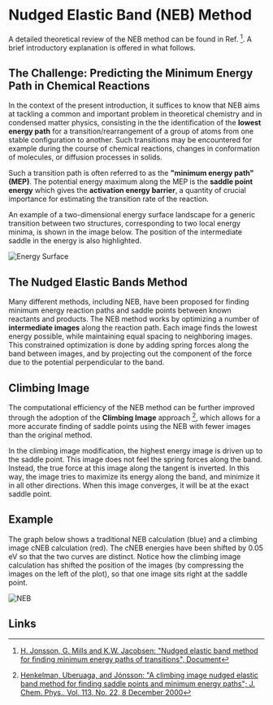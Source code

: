 # Nudged Elastic Band (NEB) Method    

A detailed theoretical review of the NEB method can be found in Ref. [^1]. A brief introductory explanation is offered in what follows.

## The Challenge: Predicting the Minimum Energy Path in Chemical Reactions
 
In the context of the present introduction, it suffices to know that NEB aims at tackling a common and important problem in theoretical chemistry and in condensed matter physics, consisting in the the identification of the **lowest energy path** for a transition/rearrangement of a group of atoms from one stable configuration to another. Such transitions may be encountered for example during the course of chemical reactions, changes in conformation of molecules, or diffusion processes in solids. 

Such a transition path is often referred to as the **"minimum energy path" (MEP)**. The potential energy maximum along the MEP is the **saddle point energy** which gives the **activation energy barrier**, a quantity of crucial importance for estimating the transition rate of the reaction.

An example of a two-dimensional energy surface landscape for a generic transition between two structures, corresponding to two local energy minima, is shown in the image below. The position of the intermediate saddle in the energy is also highlighted.

![Energy Surface](../../images/tutorials/NEB-example.png "Energy Surface")

## The Nudged Elastic Bands Method

Many different methods, including NEB, have been proposed for finding minimum energy reaction paths and saddle points between known reactants and products. The NEB method works by optimizing a number of **intermediate images** along the reaction path. Each image finds the lowest energy possible, while maintaining equal spacing to neighboring images. This constrained optimization is done by adding spring forces along the band between images, and by projecting out the component of the force due to the potential perpendicular to the band.

## Climbing Image

The computational efficiency of the NEB method can be further improved through the adoption of the **Climbing Image** approach [^2], which allows for a more accurate finding of saddle points using the NEB with fewer images than the original method. 

In the climbing image modification, the highest energy image is driven up to the saddle point. This image does not feel the spring forces along the band. Instead, the true force at this image along the tangent is inverted. In this way, the image tries to maximize its energy along the band, and minimize it in all other directions. When this image converges, it will be at the exact saddle point.

## Example 

The graph below shows a traditional NEB calculation (blue) and a climbing image cNEB calculation (red). The cNEB energies have been shifted by 0.05 eV so that the two curves are distinct. Notice how the climbing image calculation has shifted the position of the images (by compressing the images on the left of the plot), so that one image sits right at the saddle point.

![NEB](../../images/tutorials/NEB.png "NEB")


## Links

[^1]: [H. Jonsson, G. Mills and K.W. Jacobsen: "Nudged elastic band method for finding minimum energy paths of transitions", Document](http://theory.cm.utexas.edu/henkelman/pubs/jonsson98_385.pdf)

[^2]: [Henkelman, Uberuaga, and Jónsson: "A climbing image nudged elastic band method for finding saddle points and minimum energy paths"; J. Chem. Phys., Vol. 113, No. 22, 8 December 2000](http://henkelmanlab.org/pubs/henkelman00_9901.pdf)
